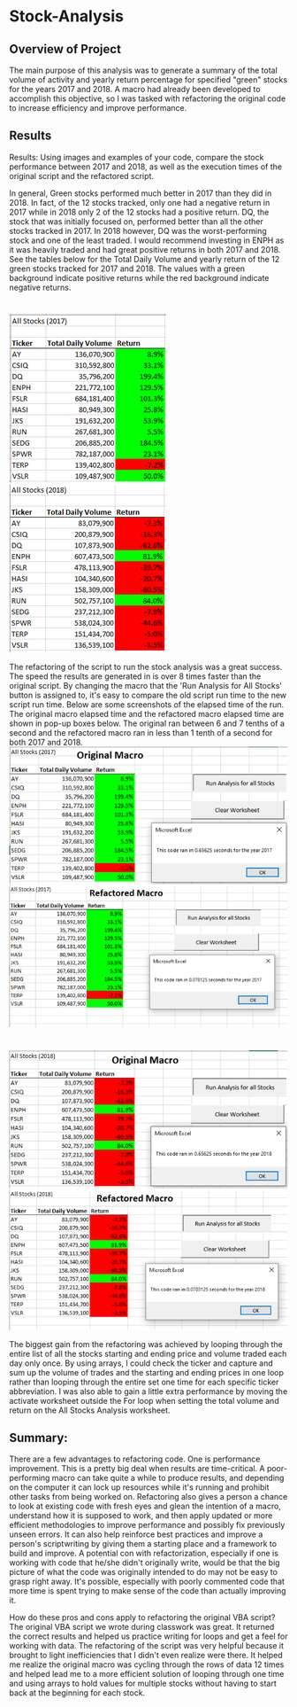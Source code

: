 # Stock-Analysis

## Overview of Project
The main purpose of this analysis was to generate a summary of the total volume of activity and yearly return percentage for specified "green" stocks for the years 2017 and 2018.
A macro had already been developed to accomplish this objective, so I was tasked with refactoring the original code to increase efficiency and improve performance.

## Results

Results: Using images and examples of your code, compare the stock performance between 2017 and 2018, as well as the execution times of the original script and the refactored script.

In general, Green stocks performed much better in 2017 than they did in 2018. In fact, of the 12 stocks tracked, only one had a negative return in 2017 while in 2018 only 2 of the 12 stocks had a positive return.
DQ, the stock that was initially focused on, performed better than all the other stocks tracked in 2017. In 2018 however, DQ was the worst-performing stock and one of the least traded. I would recommend investing in ENPH
as it was heavily traded and had great positive returns in both 2017 and 2018. See the tables below for the Total Daily Volume and yearly return of the 12 green stocks tracked for 2017 and 2018. The values with a green background indicate positive returns while the red background indicate negative returns.
#
<img src = "https://github.com/AaronAKTX/stock-analysis/blob/main/Resources/2017.PNG"> <img src = "https://github.com/AaronAKTX/stock-analysis/blob/main/Resources/2018.PNG">

  The refactoring of the script to run the stock analysis was a great success. The speed the results are generated in is over 8 times faster than the original script. By changing the macro that the 'Run Analysis for All Stocks' button
is assigned to, it's easy to compare the old script run time to the new script run time. Below are some screenshots of the elapsed time of the run. The original macro elapsed time and the refactored macro elapsed time are shown in pop-up boxes below. The original ran between 6 and 7 tenths of a second and the refactored macro ran in less than 1 tenth of a second for both 2017 and 2018.
<img src = "https://github.com/AaronAKTX/stock-analysis/blob/main/Resources/2017_Original_Macro.PNG"><img src = "https://github.com/AaronAKTX/stock-analysis/blob/main/Resources/VBA_Challenge_2017.PNG">
#
#
<img src = "https://github.com/AaronAKTX/stock-analysis/blob/main/Resources/2018_Original_Macro.PNG"><img src = "https://github.com/AaronAKTX/stock-analysis/blob/main/Resources/VBA_Challenge_2018.PNG">
  
  The biggest gain from the refactoring was achieved by looping through the entire list of all the stocks starting and ending price and volume traded each day only once. By using arrays, I could check the ticker and capture and sum up the volume of trades and the starting and ending prices in one loop rather than looping through the entire set one time for each specific ticker abbreviation.  I was also able to gain a little extra performance by moving the activate worksheet outside the For loop when setting the total volume and return on the All Stocks Analysis worksheet.

## Summary: 

  There are a few advantages to refactoring code. One is performance improvement. This is a pretty big deal when results are time-critical. A poor-performing macro can take quite a while to produce results, and depending on the computer it can lock up resources while it's running and prohibit other tasks from being worked on.  Refactoring also gives a person a chance to look at existing code with fresh eyes and glean the intention of a macro, understand how it is supposed to work, and then apply updated or more efficient methodologies to improve performance and possibly fix previously unseen errors. It can also help reinforce best practices and improve a person's scriptwriting by giving them a starting place and a framework to build and improve.
  A potential con with refactorization, especially if one is working with code that he/she didn't originally write, would be that the big picture of what the code was originally intended to do may not be easy to grasp right away. It's possible, especially with poorly commented code that more time is spent trying to make sense of the code than actually improving it.

How do these pros and cons apply to refactoring the original VBA script?
  The original VBA script we wrote during classwork was great. It returned the correct results and helped us practice writing for loops and get a feel for working with data. The refactoring of the script was very helpful because it brought to light inefficiencies that I didn't even realize were there. It helped me realize the original macro was cycling through the rows of data 12 times and helped lead me to a more efficient solution of looping through one time and using arrays to hold values for multiple stocks without having to start back at the beginning for each stock.



